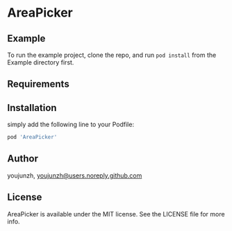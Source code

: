 # AreaPicker

## Example

To run the example project, clone the repo, and run `pod install` from the Example directory first.

## Requirements

## Installation

simply add the following line to your Podfile:

```ruby
pod 'AreaPicker'
```

## Author

youjunzh, youjunzh@users.noreply.github.com

## License

AreaPicker is available under the MIT license. See the LICENSE file for more info.
